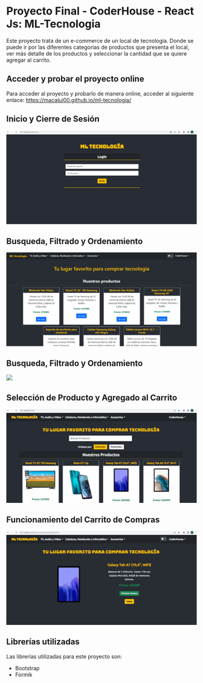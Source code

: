 # Proyecto Final - CoderHouse - React Js: ML-Tecnologia

Este proyecto trata de un e-commerce de un local de tecnología. Donde se puede ir por las diferentes categorias de productos que presenta el local, ver más detalle de los productos y seleccionar la cantidad que se quiere agregar al carrito.

## Acceder y probar el proyecto online
Para acceder al proyecto y probarlo de manera online, acceder al siguiente enlace:
https://macalui00.github.io/ml-tecnologia/

## Inicio y Cierre de Sesión
![](public/LOGIN-LOGOUT.gif)

## Busqueda, Filtrado y Ordenamiento
![](public/ML-Tecnologia-2.gif)

## Busqueda, Filtrado y Ordenamiento
![](public/BUSQUEDA-FILTRADO-ORDENAMIENTO.gif)

## Selección de Producto y Agregado al Carrito
![](public/SELECCION-PRODUCTO.gif)

## Funcionamiento del Carrito de Compras
![](public/FUNCIONAMIENTO-CARRITO.gif)

## Librerías utilizadas

Las librerías utilizadas para este proyecto son: 
- Bootstrap
- Formik
